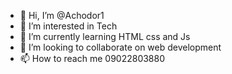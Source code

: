 - 👋 Hi, I’m @Achodor1
- 👀 I’m interested in Tech
- 🌱 I’m currently learning HTML css and Js 
- 💞️ I’m looking to collaborate on web development 
- 📫 How to reach me 09022803880

<!---
Achodor1/Achodor1 is a ✨ special ✨ repository because its `README.md` (this file) appears on your GitHub profile.
You can click the Preview link to take a look at your changes.
--->
